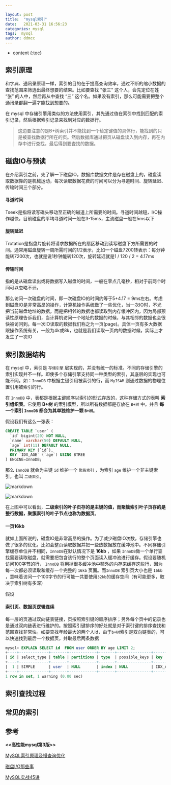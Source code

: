 ```yaml
---

layout: post
title:  "mysql索引"
date:   2021-03-31 16:56:23
categories: mysql
tags:  mysql
author: ddmcc
---
```


* content
{:toc}





## 索引原理

和字典、通讯录原理一样，索引的目的在于提高查询效率，通过不断的缩小数据的查找范围来筛选出最终想要的结果。比如要查找 "张三" 这个人，会先定位在姓 “张” 的人中，然后再从中查找 “三” 这个名。如果没有索引，那么可能需要把整个通讯录都翻一遍才能找到想要的。

在 mysql 中存储引擎用类似的方法使用索引，其先通过值在索引中找到匹配的索引记录，然后根据索引记录来找到对应的数据行。

> 这边要注意的是B+树索引并不能找到一个给定键值的具体行，能找到的只是被查找数据行所在的页。然后数据库通过把页从磁盘读入到内存，再在内存中进行查找，最后得到要査找的数据。



## 磁盘IO与预读

在介绍索引之前，先了解一下磁盘IO，数据库数据文件是存在磁盘上的，磁盘读取数据靠的是机械运动，每次读取数据花费的时间可以分为寻道时间、旋转延迟、传输时间三个部分。

#### 寻道时间

Tseek是指将读写磁头移动至正确的磁道上所需要的时间。寻道时间越短，I/O操作越快，目前磁盘的平均寻道时间一般在3-15ms，主流磁盘一般在5ms以下

#### 旋转延迟

Trotation是指盘片旋转将请求数据所在的扇区移动到读写磁盘下方所需要的时间。通常用磁盘旋转一周所需时间的1/2表示，比如一个磁盘7200转表示：每分钟能转7200次，也就是说1秒钟能转120次，旋转延迟就是1 / 120 / 2 = 4.17ms

#### 传输时间

指的是从磁盘读出或将数据写入磁盘的时间，一般在零点几毫秒，相对于前两个时间可以忽略不计。



那么访问一次磁盘的时间，即一次磁盘IO的时间约等于5+4.17 = 9ms左右。考虑到磁盘IO是非常高昂的操作，计算机操作系统做了一些优化，当一次IO时，不光把当前磁盘地址的数据，而是把相邻的数据也都读取到内存缓冲区内，因为局部预读性原理告诉我们，当计算机访问一个地址的数据的时候，与其相邻的数据也会很快被访问到。每一次IO读取的数据我们称之为一页(page)。具体一页有多大数据跟操作系统有关，一般为4k或8k，也就是我们读取一页内的数据时候，实际上才发生了一次IO



## 索引数据结构

在 mysql 中，索引是 `存储引擎` 层实现的，并没有统一的标准。不同的存储引擎的索引实现并不一样。即使多个存储引擎支持同一种类型的索引，其底层的实现也可能不同。如：`InnoDB` 中根据主键引用被索引的行，而 `MyISAM` 则通过数据的物理位置引用被索引的行。



在 `InnoDB` 中，表都是根据主键顺序以索引的形式存放的，这种存储方式的表叫 **索引组织表**。它使用 **B+树** 的索引模型，所以所有数据都是存放在 `B+树` 中。并且 **每一个索引 `InnoDB` 都会为其单独维护一颗 `B+树`**。



假设我们有这么一张表：

```sql
CREATE TABLE `user` (
  `id` bigint(20) NOT NULL,
  `name` varchar(50) DEFAULT NULL,
  `age` int(11) DEFAULT NULL,
  PRIMARY KEY (`id`),
  KEY `IDX_AGE` (`age`) USING BTREE
) ENGINE=InnoDB;
```



那么 `InnoDB` 就会为主键 `id` 维护一个 `聚簇索引` ，为索引 `age` 维护一个非主键索引，也叫 `二级索引`。



![markdown](https://ddmcc-1255635056.file.myqcloud.com/8c6a15ad-cbe5-4489-8def-479b9f84416f.png)



![markdown](https://ddmcc-1255635056.file.myqcloud.com/0c60cc55-8414-428b-8325-08f650b8ce83.png)



在上图中可以看出，**二级索引的叶子页存的是主键的值，而聚簇索引叶子页存的是整行数据，聚簇索引的叶子节点也称为数据页**。



#### 一页16kb

就如上面所说的，磁盘IO是非常高昂的操作。为了减少磁盘IO次数，存储引擎也做了很多的优化。比如会整页读取数据并把一些热数据放在缓冲池中。不同存储引擎缓存单位并不相同，`InnoDB`在默认情况下是 **16kb** ，如果 `InnoDB`做一个单行查找需要读取磁盘，就需要把包含该行的整个页面读入缓冲池进行缓存。假设要随机访问100字节的行， `InnoDB` 将用掉很多缓冲池中额外的内存来缓存这些行，因为每一次都必须读取和缓存一个完整的 `16kb` 页面。而`InnoDB` 索引页大小也是 `16kb` ，意味着访问一个100字节的行可能一共要使用`32kb`的缓存空间（有可能更多，取决于索引树有多深） 



假设



#### 索引页、数据页逻辑连续

每一层的页通过双向链表链接，页按照索引键的顺序排序；另外每个页中的记录也是通过双向链表进行维护的。按照索引键排序的好处就是对于索引键的排序查找和范围查找非常快。如要查找年龄最大的两个人id，由于`b+树`索引是双向链表的，可以快速找到最后一个数据页，并取最后两条数据



```sql
mysql> EXPLAIN SELECT id  FROM user ORDER BY age LIMIT 2;
+----+-------------+-------+------------+-------+---------------+---------+---------+------+------+----------+-------------+
| id | select_type | table | partitions | type  | possible_keys | key     | key_len | ref  | rows | filtered | Extra       |
+----+-------------+-------+------------+-------+---------------+---------+---------+------+------+----------+-------------+
|  1 | SIMPLE      | user  | NULL       | index | NULL          | IDX_AGE | 5       | NULL |    2 |   100.00 | Using index |
+----+-------------+-------+------------+-------+---------------+---------+---------+------+------+----------+-------------+
1 row in set, 1 warning (0.00 sec)
```







## 索引查找过程





## 常见的索引





## 参考

**<<高性能mysql第3版>>**

[MySQL索引原理及慢查询优化](https://tech.meituan.com/2014/06/30/mysql-index.html)

[磁盘I/O那些事](https://tech.meituan.com/2017/05/19/about-desk-io.html)

[MySQL实战45讲](https://time.geekbang.org/column/intro/139)